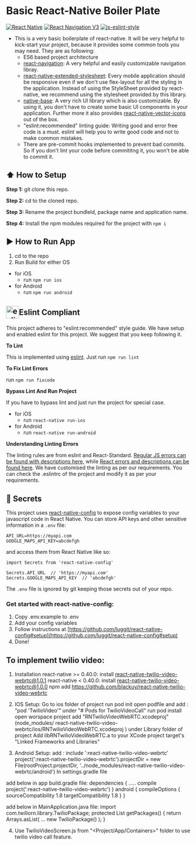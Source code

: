 #  Basic React-Native Boiler Plate
[![React Native](https://img.shields.io/badge/React%20Native-v0.57.8-blue.svg)](https://facebook.github.io/react-native/)
[![React Navigation V3](https://img.shields.io/badge/React%20Navigation-v3.0.9-blue.svg)](https://reactnavigation.org/)
[![js-eslint-style](https://img.shields.io/badge/lint%20compliance-eslint-brightgreen.svg?style=flat)](http://eslint.org/)

* This is a very basic boilerplate of react-native. It will be very helpful to kick-start your project, because it provides some common tools you may need. They are as following:
  * ES6 based project architecture
  * [react-navigation](https://reactnavigation.org/): A very helpful and easily customizable navigation libray.
  * [react-native-extended-stylesheet](https://github.com/vitalets/react-native-extended-stylesheet): Every mobile application should be responsive even if we don't use flex-layout for all the styling in the application. Instead of using the StyleSheet provided by react-native, we recommend using the stylesheet provided by this library.
  * [native-base](https://nativebase.io/): A very rich UI library which is also customizable. By using it, you don't have to create some basic UI components in your application. Further more it also provides [react-native-vector-icons](https://github.com/oblador/react-native-vector-icons) out of the box.
  * "eslint:recommended" linting guide: Writing good and error free code is a must. eslint will help you to write good code and not to make common mistakes.
  * There are pre-commit hooks implemented to prevent bad commits. So if you don't lint your code before commititng it, you won't be able to commit it.

## :arrow_up: How to Setup

**Step 1:** git clone this repo.

**Step 2:** cd to the cloned repo.

**Step 3:** Rename the project bundleId, package name and application name.

**Step 4:** Install the npm modules required for the project with `npm i`


## :arrow_forward: How to Run App

1. cd to the repo
2. Run Build for either OS
  * for iOS
    * run `npm run ios`
  * for Android
    * run `npm run android`

## <div style="display: flex;align-items: center;"><img src="https://eslint.org/img/logo.svg" width="35" title="eslint" style="vertical-align: middle;"> Eslint Compliant</div>

This project adheres to "eslint:recommended" style guide. We have setup and enabled eslint for this project. We suggest that you keep following it.

**To Lint**

This is implemented using [eslint](https://eslint.org). Just run `npm run lint`

**To Fix Lint Errors**

run `npm run fixcode`

**Bypass Lint And Run Project**

If you have to bypass lint and just run the project for special case.
  * for iOS
    * run `react-native run-ios`
  * for Android
    * run `react-native run-android`

**Understanding Linting Errors**

The linting rules are from eslint and React-Standard.  [Regular JS errors can be found with descriptions here](http://eslint.org/docs/rules/), while [React errors and descriptions can be found here](https://github.com/yannickcr/eslint-plugin-react).
We have customised the linting as per our requirements. You can check the .eslintrc of the project and modify it as per your requirements.

## :closed_lock_with_key: Secrets

This project uses [react-native-config](https://github.com/luggit/react-native-config) to expose config variables to your javascript code in React Native. You can store API keys
and other sensitive information in a `.env` file:

```
API_URL=https://myapi.com
GOOGLE_MAPS_API_KEY=abcdefgh
```

and access them from React Native like so:

```
import Secrets from 'react-native-config'

Secrets.API_URL  // 'https://myapi.com'
Secrets.GOOGLE_MAPS_API_KEY  // 'abcdefgh'
```

The `.env` file is ignored by git keeping those secrets out of your repo.

### Get started with react-native-config:
1. Copy .env.example to .env
2. Add your config variables
3. Follow instructions at [https://github.com/luggit/react-native-config#setup](https://github.com/luggit/react-native-config#setup)
4. Done!


## To implement twilio video:
1. Installation 
  react-native >= 0.40.0: install react-native-twilio-video-webrtc@1.0.1
  react-native < 0.40.0: install react-native-twilio-video-webrtc@1.0.0
  npm add https://github.com/blackuy/react-native-twilio-video-webrtc

2. IOS Setup:
  Go to ios folder of project
  run pod init
  open podfile and add : "pod 'TwilioVideo'" under "# Pods for TwilioVideoCall"
  run pod install
  open worspace project add "RNTwilioVideoWebRTC.xcodeproj"(node_modules/                           react-native-twilio-video-webrtc/ios/RNTwilioVideoWebRTC.xcodeproj
    ) under Library folder of project
  Add libRNTwilioVideoWebRTC.a to your XCode project target's "Linked Frameworks and Libraries"

3. Android Setup:
  add : include ':react-native-twilio-video-webrtc'
  project(':react-native-twilio-video-webrtc').projectDir = new File(rootProject.projectDir, '../node_modules/react-native-twilio-video-webrtc/android') In settings.gradle file

  add below in app build.gradle file:
  dependencies {
    .....
    compile project(':react-native-twilio-video-webrtc')
  }
  android {
    compileOptions {
        sourceCompatibility 1.8
        targetCompatibility 1.8
    }
  }

  add below in MainApplication.java file:
  import com.twiliorn.library.TwilioPackage;
  protected List<ReactPackage> getPackages() {
        return Arrays.<ReactPackage>asList(
            ...
            new TwilioPackage()
        );
    }

4. Use TwilioVideoScreen.js from "<Project/App/Containers>" folder to use twilio video call feature.  
